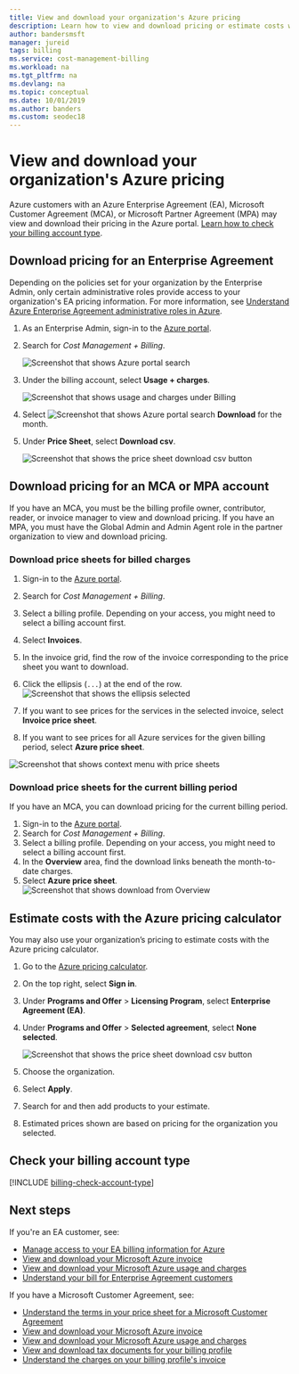 ```yaml
---
title: View and download your organization's Azure pricing
description: Learn how to view and download pricing or estimate costs with your organization's pricing.
author: bandersmsft
manager: jureid
tags: billing
ms.service: cost-management-billing
ms.workload: na
ms.tgt_pltfrm: na
ms.devlang: na
ms.topic: conceptual
ms.date: 10/01/2019
ms.author: banders
ms.custom: seodec18
---
```


# View and download your organization's Azure pricing

Azure customers with an Azure Enterprise Agreement (EA), Microsoft Customer Agreement (MCA), or Microsoft Partner Agreement (MPA) may view and download their pricing in the Azure portal. [Learn how to check your billing account type](#check-your-billing-account-type).

## Download pricing for an Enterprise Agreement

Depending on the policies set for your organization by the Enterprise Admin, only certain administrative roles provide access to your organization's EA pricing information. For more information, see [Understand Azure Enterprise Agreement administrative roles in Azure](billing-understand-ea-roles.md).

1. As an Enterprise Admin, sign-in to the [Azure portal](https://portal.azure.com/).
1. Search for *Cost Management + Billing*.

   ![Screenshot that shows Azure portal search](./media/billing-ea-pricing/portal-cm-billing-search.png)

1. Under the billing account, select **Usage + charges**.

   ![Screenshot that shows usage and charges under Billing](./media/billing-ea-pricing/ea-pricing-usage-charges-nav.png)

1. Select ![Screenshot that shows Azure portal search](./media/billing-ea-pricing/download-icon.png) **Download** for the month.

1. Under **Price Sheet**, select **Download csv**.

   ![Screenshot that shows the price sheet download csv button](./media/billing-ea-pricing/download-ea-price-sheet.png)

## Download pricing for an MCA or MPA account

If you have an MCA, you must be the billing profile owner, contributor, reader, or invoice manager to view and download pricing. If you have an MPA, you must have the Global Admin and Admin Agent role in the partner organization to view and download pricing.

### Download price sheets for billed charges

1. Sign-in to the [Azure portal](https://portal.azure.com).
1. Search for *Cost Management + Billing*.
1. Select a billing profile. Depending on your access, you might need to select a billing account first.
1. Select **Invoices**.
1. In the invoice grid, find the row of the invoice corresponding to the price sheet you want to download.
1. Click the ellipsis (`...`) at the end of the row.
![Screenshot that shows the ellipsis selected](./media/billing-ea-pricing/billingprofile-invoicegrid-new.png)

1. If you want to see prices for the services in the selected invoice, select **Invoice price sheet**.
1. If you want to see prices for all Azure services for the given billing period, select **Azure price sheet**.

![Screenshot that shows context menu with price sheets](./media/billing-ea-pricing/contextmenu-pricesheet01.png)

### Download price sheets for the current billing period

If you have an MCA, you can download pricing for the current billing period.

1. Sign-in to the [Azure portal](https://portal.azure.com).
1. Search for *Cost Management + Billing*.
1. Select a billing profile. Depending on your access, you might need to select a billing account first.
1. In the **Overview** area, find the download links beneath the month-to-date charges.
1. Select **Azure price sheet**.
![Screenshot that shows download from Overview](./media/billing-ea-pricing/open-pricing.png)

## Estimate costs with the Azure pricing calculator

You may also use your organization’s pricing to estimate costs with the Azure pricing calculator.

1. Go to the [Azure pricing calculator](https://azure.microsoft.com/pricing/calculator).
1. On the top right, select **Sign in**.
1. Under **Programs and Offer** > **Licensing Program**, select **Enterprise Agreement (EA)**.
1. Under **Programs and Offer** > **Selected agreement**, select **None selected**.

    ![Screenshot that shows the price sheet download csv button](./media/billing-ea-pricing/ea-pricing-calculator-estimate.png)

1. Choose the organization.
1. Select **Apply**.
1. Search for and then add products to your estimate.
1. Estimated prices shown are based on pricing for the organization you selected.

## Check your billing account type
[!INCLUDE [billing-check-account-type](../../includes/billing-check-account-type.md)]

## Next steps

If you're an EA customer, see:

- [Manage access to your EA billing information for Azure](billing-manage-access.md)
- [View and download your Microsoft Azure invoice](billing-download-azure-invoice.md)
- [View and download your Microsoft Azure usage and charges](billing-download-azure-daily-usage.md)
- [Understand your bill for Enterprise Agreement customers](billing-understand-your-bill-ea.md)

If you have a Microsoft Customer Agreement, see:

- [Understand the terms in your price sheet for a Microsoft Customer Agreement](billing-mca-understand-pricesheet.md)
- [View and download your Microsoft Azure invoice](billing-download-azure-invoice.md)
- [View and download your Microsoft Azure usage and charges](billing-download-azure-daily-usage.md)
- [View and download tax documents for your billing profile](billing-mca-download-tax-document.md)
- [Understand the charges on your billing profile's invoice](billing-mca-understand-your-bill.md)
